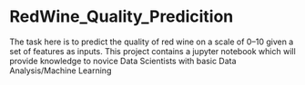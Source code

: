 # RedWine_Quality_Predicition
The task here is to predict the quality of red wine on a scale of 0–10 given a set of features as inputs.  This project contains a jupyter notebook which will provide knowledge to novice Data Scientists with basic Data Analysis/Machine Learning
